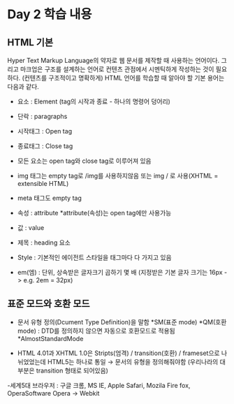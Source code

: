 # Day 2 학습 내용

## HTML 기본
Hyper Text Markup Language의 약자로 웹 문서를 제작할 때 사용하는 언어이다.
그리고 마크업은 구조를 설계하는 언어로 컨텐츠 관점에서 시멘틱하게 작성하는 것이 필요하다. (컨텐츠를 구조적이고 명확하게)
HTML 언어를 학습할 때 알아야 할 기본 용어는 다음과 같다.
- 요소 : Element (tag의 시작과 종료 - 하나의 명령어 덩어리)

- 단락 : paragraphs
- 시작태그 : Open tag
- 종료태그 : Close tag
- 모든 요소는 open tag와 close tag로 이루어져 있음
- img 태그는 empty tag로 /img를 사용하지않음 또는 img / 로 사용(XHTML = extensible HTML)
- meta 태그도 empty tag 
- 속성 : attribute 
 *attribute(속성)는 open tag에만 사용가능
- 값 : value

- 제목 : heading 요소
- Style : 기본적인 에이전트 스타일을 태그마다 다 가지고 있음
- em(엠) : 단위, 상속받은 글자크기 곱하기 몇 배 (지정받은 기본 글자 크기는 16px -> e.g. 2em = 32px)

## 표준 모드와 호환 모드
- 문서 유형 정의(Dcument Type Definition)을 말함 
*SM(표준 mode)
*QM(호환 mode) : DTD를 정의하지 않으면 자동으로 호환모드로 적용됨
*AlmostStandardMode

- HTML 4.01과 XHTML 1.0은 Stripts(엄격) / transition(호환) / frameset으로 나뉘었었는데 HTML5는 하나로 통일 → 문서의 유형을 정의해줘야함 (우리나라의 대부분은 transition 형태로 되어있음)

-세계5대 브라우저 : 구글 크롬, MS IE, Apple Safari, Mozila Fire fox, OperaSoftware Opera
→ Webkit 


